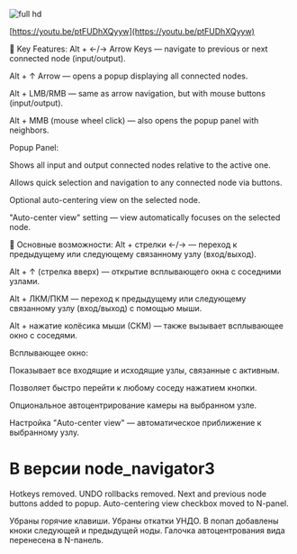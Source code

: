 ![full hd](https://github.com/user-attachments/assets/a87c09f8-28e1-4f7c-9501-dbbe45a364a5)

[https://youtu.be/ptFUDhXQyyw](https://youtu.be/ptFUDhXQyyw)

📌 Key Features:
Alt + ←/→ Arrow Keys — navigate to previous or next connected node (input/output).

Alt + ↑ Arrow — opens a popup displaying all connected nodes.

Alt + LMB/RMB — same as arrow navigation, but with mouse buttons (input/output).

Alt + MMB (mouse wheel click) — also opens the popup panel with neighbors.

Popup Panel:

Shows all input and output connected nodes relative to the active one.

Allows quick selection and navigation to any connected node via buttons.

Optional auto-centering view on the selected node.

"Auto-center view" setting — view automatically focuses on the selected node.


📌 Основные возможности:
Alt + стрелки ←/→ — переход к предыдущему или следующему связанному узлу (вход/выход).

Alt + ↑ (стрелка вверх) — открытие всплывающего окна с соседними узлами.

Alt + ЛКМ/ПКМ — переход к предыдущему или следующему связанному узлу (вход/выход) с помощью мыши.

Alt + нажатие колёсика мыши (СКМ) — также вызывает всплывающее окно с соседями.

Всплывающее окно:

Показывает все входящие и исходящие узлы, связанные с активным.

Позволяет быстро перейти к любому соседу нажатием кнопки.

Опциональное автоцентрирование камеры на выбранном узле.

Настройка "Auto-center view" — автоматическое приближение к выбранному узлу.


# В версии node_navigator3

Hotkeys removed.
UNDO rollbacks removed.
Next and previous node buttons added to popup.
Auto-centering view checkbox moved to N-panel.

Убраны горячие клавиши.
Убраны откатки УНДО.
В попап добавлены кноки следующей и предыдущей ноды.
Галочка автоцентрования вида перенесена в N-панель.

